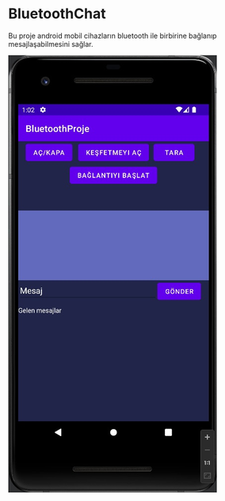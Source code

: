 # BluetoothChat

Bu proje android mobil cihazların bluetooth ile birbirine bağlanıp mesajlaşabilmesini sağlar.

![BluetoothChat](https://raw.githubusercontent.com/OzcanFatihCan/BluetoothChat/master/app/src/main/assets/images/BluetoothChat.jpg)
